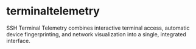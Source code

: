 # terminaltelemetry
SSH Terminal Telemetry combines interactive terminal access, automatic device fingerprinting, and network visualization into a single, integrated interface.
